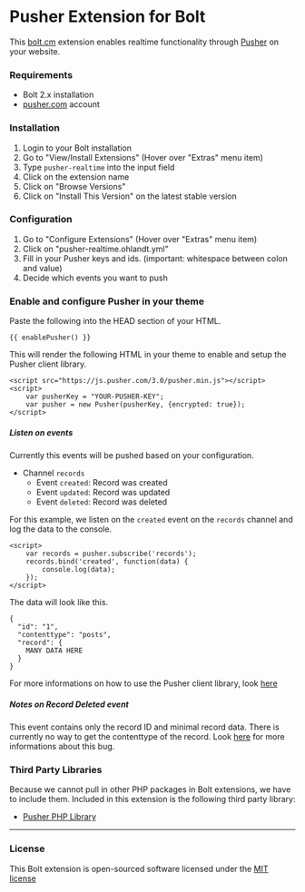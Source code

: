 Pusher Extension for Bolt
======================


This [bolt.cm](https://bolt.cm/) extension enables realtime functionality through [Pusher](https://pusher.com) on your website. 

### Requirements
- Bolt 2.x installation
- [pusher.com](https://pusher.com) account

### Installation
1. Login to your Bolt installation
2. Go to "View/Install Extensions" (Hover over "Extras" menu item)
3. Type `pusher-realtime` into the input field
4. Click on the extension name
5. Click on "Browse Versions"
6. Click on "Install This Version" on the latest stable version

### Configuration
1. Go to "Configure Extensions" (Hover over "Extras" menu item)
2. Click on "pusher-realtime.ohlandt.yml"
3. Fill in your Pusher keys and ids. (important: whitespace between colon and value)
4. Decide which events you want to push

### Enable and configure Pusher in your theme
Paste the following into the HEAD section of your HTML.

```
{{ enablePusher() }}
```

This will render the following HTML in your theme to enable and setup the Pusher client library.

```
<script src="https://js.pusher.com/3.0/pusher.min.js"></script>
<script>
	var pusherKey = "YOUR-PUSHER-KEY";
	var pusher = new Pusher(pusherKey, {encrypted: true});
</script>
``` 

##### Listen on events
Currently this events will be pushed based on your configuration.

- Channel `records`
	- Event `created`: Record was created
	- Event `updated`: Record was updated
	- Event `deleted`: Record was deleted

For this example, we listen on the `created` event on the `records` channel and log the data to the console.

```
<script>
	var records = pusher.subscribe('records');
	records.bind('created', function(data) {
		console.log(data);
	});
</script>
```

The data will look like this.

```
{
  "id": "1",
  "contenttype": "posts",
  "record": {
    MANY DATA HERE
  }
}
```

For more informations on how to use the Pusher client library, look [here](https://github.com/pusher/pusher-js)

##### Notes on Record Deleted event
This event contains only the record ID and minimal record data. There is currently no way to get the contenttype of the record. Look [here](https://github.com/bolt/bolt/issues/4248) for more informations about this bug.

### Third Party Libraries
Because we cannot pull in other PHP packages in Bolt extensions, we have to include them.
Included in this extension is the following third party library:

- [Pusher PHP Library](https://github.com/pusher/pusher-http-php)

---

### License

This Bolt extension is open-sourced software licensed under the [MIT license](http://opensource.org/licenses/MIT)
